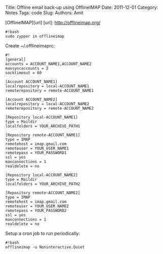 Title: Offline email back-up using OfflineIMAP
Date: 2011-12-01
Category: Notes
Tags: code
Slug: 
Authors: Amit

[OfflineIMAP][url]
[url]: http://offlineimap.org/

    #!bash
    sudo zypper in offlineimap

Create ~/.offlineimaprc:

    #!
    [general]
    accounts = ACCOUNT_NAME1,ACCOUNT_NAME2
    maxsyncaccounts = 2
    socktimeout = 60

    [Account ACCOUNT_NAME1]
    localrepository = local-ACCOUNT_NAME1
    remoterepository = remote-ACCOUNT_NAME1

    [Account ACCOUNT_NAME2]
    localrepository = local-ACCOUNT_NAME2
    remoterepository = remote-ACCOUNT_NAME2

    [Repository local-ACCOUNT_NAME1]
    type = Maildir
    localfolders = YOUR_ARCHIVE_PATH1

    [Repository remote-ACCOUNT_NAME1]
    type = IMAP
    remotehost = imap.gmail.com
    remoteuser = YOUR_USER_NAME1
    remotepass = YOUR_PASSWORD1
    ssl = yes
    maxconnections = 1
    realdelete = no

    [Repository local-ACCOUNT_NAME2]
    type = Maildir
    localfolders = YOUR_ARCHIVE_PATH2

    [Repository remote-ACCOUNT_NAME2]
    type = IMAP
    remotehost = imap.gmail.com
    remoteuser = YOUR_USER_NAME2
    remotepass = YOUR_PASSWORD2
    ssl = yes
    maxconnections = 1
    realdelete = no

Setup a cron job to run periodically:

    #!bash
    offlineimap -u Noninteractive.Quiet
